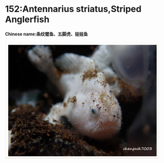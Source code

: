 # 152:Antennarius striatus,Striped Anglerfish

#### Chinese name:条纹躄鱼、五脚虎、娃娃鱼

![](../../.gitbook/assets/antennarius-striatus.jpg)

